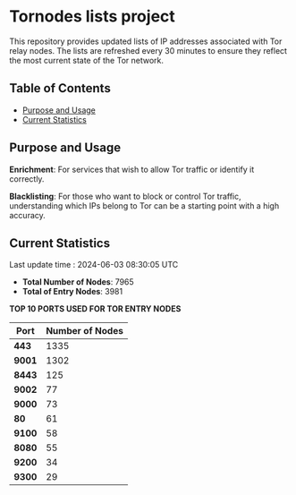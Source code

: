 # Tornodes lists project

This repository provides updated lists of IP addresses associated with Tor relay nodes. The lists are refreshed every 30 minutes to ensure they reflect the most current state of the Tor network.

## Table of Contents

- [Purpose and Usage](#purpose-and-usage)
- [Current Statistics](#current-statistics)


## Purpose and Usage

**Enrichment**: For services that wish to allow Tor traffic or identify it correctly.

**Blacklisting**: For those who want to block or control Tor traffic, understanding which IPs belong to Tor can be a starting point with a high accuracy.

## Current Statistics

Last update time : 2024-06-03 08:30:05 UTC

- **Total Number of Nodes**: 7965
- **Total of Entry Nodes**: 3981

**TOP 10 PORTS USED FOR TOR ENTRY NODES**

| **Port** | **Number of Nodes** |
|------|-----------------|
| **443**   | 1335  |
| **9001**   | 1302  |
| **8443**   | 125  |
| **9002**   | 77  |
| **9000**   | 73  |
| **80**   | 61  |
| **9100**   | 58  |
| **8080**   | 55  |
| **9200**   | 34  |
| **9300**   | 29  |


